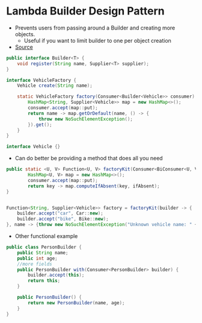 # Lambda Builder Design Pattern

- Prevents users from passing around a Builder and creating more objects.
  - Useful if you want to limit builder to one per object creation
- [Source](https://www.youtube.com/watch?v=-k2X7guaArU)

```java
public interface Builder<T> {
    void register(String name, Supplier<T> supplier);
}

interface VehicleFactory {
    Vehicle create(String name);

    static VehicleFactory factory(Consumer<Builder<Vehicle>> consumer) {
        HashMap<String, Supplier<Vehicle>> map = new HashMap<>();
        consumer.accept(map::put);
        return name -> map.getOrDefault(name, () -> {
            throw new NoSuchElementException();
        }).get();
    }
}

interface Vehicle {}
```

- Can do better be providing a method that does all you need

```java
public static <U, V> Function<U, V> factoryKit(Consumer<BiConsumer<U, V>> consumer, Function<U, V> ifAbsent) {
        HashMap<U, V> map = new HashMap<>();
        consumer.accept(map::put);
        return key -> map.computeIfAbsent(key, ifAbsent);
}


Function<String, Supplier<Vehicle>> factory = factoryKit(builder -> {
    builder.accept("car", Car::new);
    builder.accept("bike", Bike::new);
}, name -> {throw new NoSuchElementException("Unknown vehicle name: " + name); });
```

- Other functional example

```java
public class PersonBuilder {
    public String name;
    public int age;
    //more fields
    public PersonBuilder with(Consumer<PersonBuilder> builder) {
        builder.accept(this);
        return this;
    }

    public PersonBuilder() {
        return new PersonBuilder(name, age);
    }
}
```
